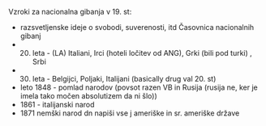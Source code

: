 Vzroki za nacionalna gibanja v 19. st:
- razsvetljenske ideje o svobodi, suverenosti, itd
Časovnica nacionalnih gibanj
- 20. leta - (LA) Italiani, Irci (hoteli ločitev od ANG), Grki (bili pod turki) , Srbi
- 30. leta - Belgijci, Poljaki, Italijani (basically drug val 20. st)
- leto 1848 - pomlad narodov (povsot razen VB in Rusija (rusija ne, ker je imela tako močen absolutizem da ni šlo))
- 1861 - italijanski narod
- 1871 nemški narod
dn napiši vse j ameriške in sr. ameriške države
